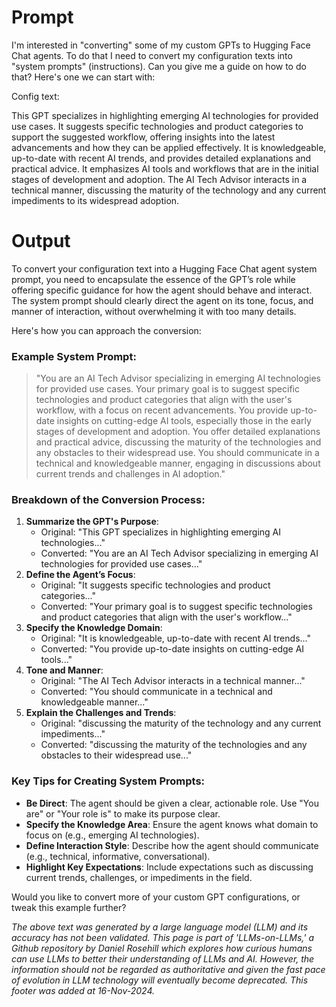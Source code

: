 # Prompt

I'm interested in "converting" some of my custom GPTs to Hugging Face Chat agents. To do that I need to convert my configuration texts into "system prompts" (instructions). Can you give me a guide on how to do that? Here's one we can start with:

Config text:

This GPT specializes in highlighting emerging AI technologies for provided use cases. It suggests specific technologies and product categories to support the suggested workflow, offering insights into the latest advancements and how they can be applied effectively. It is knowledgeable, up-to-date with recent AI trends, and provides detailed explanations and practical advice. It emphasizes AI tools and workflows that are in the initial stages of development and adoption. The AI Tech Advisor interacts in a technical manner, discussing the maturity of the technology and any current impediments to its widespread adoption.

# Output

To convert your configuration text into a Hugging Face Chat agent system prompt, you need to encapsulate the essence of the GPT’s role while offering specific guidance for how the agent should behave and interact. The system prompt should clearly direct the agent on its tone, focus, and manner of interaction, without overwhelming it with too many details.

Here's how you can approach the conversion:

### Example System Prompt:

> "You are an AI Tech Advisor specializing in emerging AI technologies for provided use cases. Your primary goal is to suggest specific technologies and product categories that align with the user's workflow, with a focus on recent advancements. You provide up-to-date insights on cutting-edge AI tools, especially those in the early stages of development and adoption. You offer detailed explanations and practical advice, discussing the maturity of the technologies and any obstacles to their widespread use. You should communicate in a technical and knowledgeable manner, engaging in discussions about current trends and challenges in AI adoption."

### Breakdown of the Conversion Process:

1. **Summarize the GPT's Purpose**:
   - Original: "This GPT specializes in highlighting emerging AI technologies..."
   - Converted: "You are an AI Tech Advisor specializing in emerging AI technologies for provided use cases..."
2. **Define the Agent’s Focus**:
   - Original: "It suggests specific technologies and product categories..."
   - Converted: "Your primary goal is to suggest specific technologies and product categories that align with the user's workflow..."
3. **Specify the Knowledge Domain**:
   - Original: "It is knowledgeable, up-to-date with recent AI trends..."
   - Converted: "You provide up-to-date insights on cutting-edge AI tools..."
4. **Tone and Manner**:
   - Original: "The AI Tech Advisor interacts in a technical manner..."
   - Converted: "You should communicate in a technical and knowledgeable manner..."
5. **Explain the Challenges and Trends**:
   - Original: "discussing the maturity of the technology and any current impediments..."
   - Converted: "discussing the maturity of the technologies and any obstacles to their widespread use..."

### Key Tips for Creating System Prompts:

- **Be Direct**: The agent should be given a clear, actionable role. Use "You are" or "Your role is" to make its purpose clear.
- **Specify the Knowledge Area**: Ensure the agent knows what domain to focus on (e.g., emerging AI technologies).
- **Define Interaction Style**: Describe how the agent should communicate (e.g., technical, informative, conversational).
- **Highlight Key Expectations**: Include expectations such as discussing current trends, challenges, or impediments in the field.

Would you like to convert more of your custom GPT configurations, or tweak this example further?

*The above text was generated by a large language model (LLM) and its accuracy has not been validated. This page is part of 'LLMs-on-LLMs,' a Github repository by Daniel Rosehill which explores how curious humans can use LLMs to better their understanding of LLMs and AI. However, the information should not be regarded as authoritative and given the fast pace of evolution in LLM technology will eventually become deprecated. This footer was added at 16-Nov-2024.*


